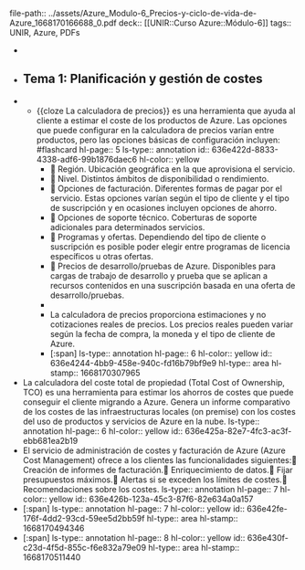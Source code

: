 file-path:: ../assets/Azure_Modulo-6_Precios-y-ciclo-de-vida-de-Azure_1668170166688_0.pdf
deck:: [[UNIR::Curso Azure::Módulo-6]]
tags:: UNIR, Azure, PDFs

-
- ## Tema 1: Planificación y gestión de costes
-
	- {{cloze La calculadora de precios}} es una herramienta que ayuda al cliente a estimar el coste de los productos de Azure. Las opciones que puede configurar en la calculadora de precios varían entre productos, pero las opciones básicas de configuración incluyen: #flashcard
	  hl-page:: 5
	  ls-type:: annotation
	  id:: 636e422d-8833-4338-adf6-99b1876daec6
	  hl-color:: yellow
		-  Región. Ubicación geográfica en la que aprovisiona el servicio.
		-  Nivel. Distintos ámbitos de disponibilidad o rendimiento.
		-  Opciones de facturación. Diferentes formas de pagar por el servicio. Estas opciones varían según el tipo de cliente y el tipo de suscripción y en ocasiones incluyen opciones de ahorro.
		-  Opciones de soporte técnico. Coberturas de soporte adicionales para determinados servicios.
		-  Programas y ofertas. Dependiendo del tipo de cliente o suscripción es posible poder elegir entre programas de licencia específicos u otras ofertas.
		-  Precios de desarrollo/pruebas de Azure. Disponibles para cargas de trabajo de desarrollo y prueba que se aplican a recursos contenidos en una suscripción basada en una oferta de desarrollo/pruebas.
		-
		- La calculadora de precios proporciona estimaciones y no cotizaciones reales de precios. Los precios reales pueden variar según la fecha de compra, la moneda y el tipo de cliente de Azure.
		- [:span]
		  ls-type:: annotation
		  hl-page:: 6
		  hl-color:: yellow
		  id:: 636e4244-4bb9-458e-940c-fd16b79bf9e9
		  hl-type:: area
		  hl-stamp:: 1668170307965
- La calculadora del coste total de propiedad (Total Cost of Ownership, TCO) es una herramienta para estimar los ahorros de costes que puede conseguir el cliente migrando a Azure. Genera un informe comparativo de los costes de las infraestructuras locales (on premise) con los costes del uso de productos y servicios de Azure en la nube.
  ls-type:: annotation
  hl-page:: 6
  hl-color:: yellow
  id:: 636e425a-82e7-4fc3-ac3f-ebb681ea2b19
- El servicio de administración de costes y facturación de Azure (Azure Cost Management) ofrece a los clientes las funcionalidades siguientes: Creación de informes de facturación. Enriquecimiento de datos. Fijar presupuestos máximos. Alertas si se exceden los límites de costes. Recomendaciones sobre los costes.
  ls-type:: annotation
  hl-page:: 7
  hl-color:: yellow
  id:: 636e426b-123a-45c3-87f6-82e634a0a157
- [:span]
  ls-type:: annotation
  hl-page:: 7
  hl-color:: yellow
  id:: 636e42fe-176f-4dd2-93cd-59ee5d2bb59f
  hl-type:: area
  hl-stamp:: 1668170494346
- [:span]
  ls-type:: annotation
  hl-page:: 8
  hl-color:: yellow
  id:: 636e430f-c23d-4f5d-855c-f6e832a79e09
  hl-type:: area
  hl-stamp:: 1668170511440